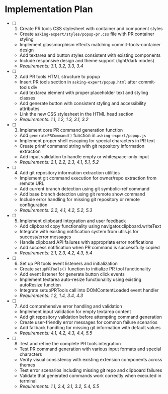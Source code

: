 # Implementation Plan

- [ ] 1. Create PR tools CSS stylesheet with container and component styles
  - Create `asking-expert/styles/popup-pr.css` file with PR container styling
  - Implement glassmorphism effects matching commit-tools-container design
  - Add textarea and button styles consistent with existing components
  - Include responsive design and theme support (light/dark modes)
  - _Requirements: 3.1, 3.2, 3.3, 3.4_

- [ ] 2. Add PR tools HTML structure to popup
  - Insert PR tools section in `asking-expert/popup.html` after commit-tools div
  - Add textarea element with proper placeholder text and styling classes
  - Add generate button with consistent styling and accessibility attributes
  - Link the new CSS stylesheet in the HTML head section
  - _Requirements: 1.1, 1.2, 1.3, 3.1, 3.2_

- [ ] 3. Implement core PR command generation function
  - Add `generatePRCommand()` function in `asking-expert/popup.js`
  - Implement proper shell escaping for special characters in PR text
  - Create printf command string with git repository information extraction
  - Add input validation to handle empty or whitespace-only input
  - _Requirements: 2.1, 2.2, 2.3, 4.1, 5.1, 5.2_

- [ ] 4. Add git repository information extraction utilities
  - Implement git command execution for owner/repo extraction from remote URL
  - Add current branch detection using git symbolic-ref command
  - Add base branch detection using git remote show command
  - Include error handling for missing git repository or remote configuration
  - _Requirements: 2.2, 4.1, 4.2, 5.2, 5.3_

- [ ] 5. Implement clipboard integration and user feedback
  - Add clipboard copy functionality using navigator.clipboard.writeText
  - Integrate with existing notification system from utils.js for success/error messages
  - Handle clipboard API failures with appropriate error notifications
  - Add success notification when PR command is successfully copied
  - _Requirements: 2.1, 2.3, 4.2, 4.3, 5.4_

- [ ] 6. Set up PR tools event listeners and initialization
  - Create `setupPRTools()` function to initialize PR tool functionality
  - Add event listener for generate button click events
  - Implement textarea auto-resize functionality using existing autoResize function
  - Integrate setupPRTools call into DOMContentLoaded event handler
  - _Requirements: 1.2, 1.4, 3.4, 4.3_

- [ ] 7. Add comprehensive error handling and validation
  - Implement input validation for empty textarea content
  - Add git repository validation before attempting command generation
  - Create user-friendly error messages for common failure scenarios
  - Add fallback handling for missing git information with default values
  - _Requirements: 4.1, 4.2, 4.3, 4.4, 5.5_

- [ ] 8. Test and refine the complete PR tools integration
  - Test PR command generation with various input formats and special characters
  - Verify visual consistency with existing extension components across themes
  - Test error scenarios including missing git repo and clipboard failures
  - Validate that generated commands work correctly when executed in terminal
  - _Requirements: 1.1, 2.4, 3.1, 3.2, 5.4, 5.5_